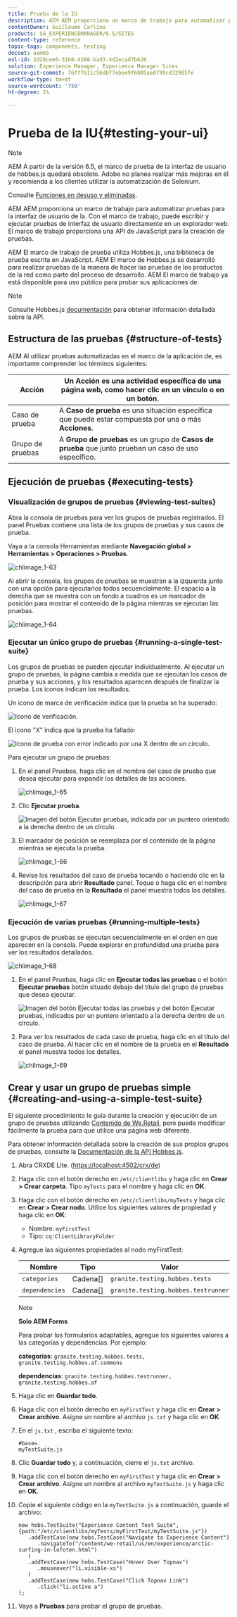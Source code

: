 ```yaml
---
title: Prueba de la IU
description: AEM AEM proporciona un marco de trabajo para automatizar pruebas para la interfaz de usuario de la
contentOwner: Guillaume Carlino
products: SG_EXPERIENCEMANAGER/6.5/SITES
content-type: reference
topic-tags: components, testing
docset: aem65
exl-id: 2d28cee6-31b0-4288-bad3-4d2ecad7b626
solution: Experience Manager, Experience Manager Sites
source-git-commit: 76fffb11c56dbf7ebee9f6805ae0799cd32985fe
workflow-type: tm+mt
source-wordcount: '759'
ht-degree: 1%

---
```


# Prueba de la IU{#testing-your-ui}

>[!NOTE]
>
>AEM A partir de la versión 6.5, el marco de prueba de la interfaz de usuario de hobbes.js quedará obsoleto. Adobe no planea realizar más mejoras en él y recomienda a los clientes utilizar la automatización de Selenium.
>
>Consulte [Funciones en desuso y eliminadas](/help/release-notes/deprecated-removed-features.md).

AEM AEM proporciona un marco de trabajo para automatizar pruebas para la interfaz de usuario de la. Con el marco de trabajo, puede escribir y ejecutar pruebas de interfaz de usuario directamente en un explorador web. El marco de trabajo proporciona una API de JavaScript para la creación de pruebas.

AEM El marco de trabajo de prueba utiliza Hobbes.js, una biblioteca de prueba escrita en JavaScript. AEM El marco de Hobbes.js se desarrolló para realizar pruebas de la manera de hacer las pruebas de los productos de la red como parte del proceso de desarrollo. AEM El marco de trabajo ya está disponible para uso público para probar sus aplicaciones de.

>[!NOTE]
>
>Consulte Hobbes.js [documentación](https://developer.adobe.com/experience-manager/reference-materials/6-5/test-api/index.html) para obtener información detallada sobre la API.

## Estructura de las pruebas {#structure-of-tests}

AEM Al utilizar pruebas automatizadas en el marco de la aplicación de, es importante comprender los términos siguientes:

| Acción | Un **Acción** es una actividad específica de una página web, como hacer clic en un vínculo o en un botón. |
|---|---|
| Caso de prueba | A **Caso de prueba** es una situación específica que puede estar compuesta por una o más **Acciones**. |
| Grupo de pruebas | A **Grupo de pruebas** es un grupo de **Casos de prueba** que junto prueban un caso de uso específico. |

## Ejecución de pruebas {#executing-tests}

### Visualización de grupos de pruebas {#viewing-test-suites}

Abra la consola de pruebas para ver los grupos de pruebas registrados. El panel Pruebas contiene una lista de los grupos de pruebas y sus casos de prueba.

Vaya a la consola Herramientas mediante **Navegación global > Herramientas > Operaciones > Pruebas**.

![chlimage_1-63](assets/chlimage_1-63.png)

Al abrir la consola, los grupos de pruebas se muestran a la izquierda junto con una opción para ejecutarlos todos secuencialmente. El espacio a la derecha que se muestra con un fondo a cuadros es un marcador de posición para mostrar el contenido de la página mientras se ejecutan las pruebas.

![chlimage_1-64](assets/chlimage_1-64.png)

### Ejecutar un único grupo de pruebas {#running-a-single-test-suite}

Los grupos de pruebas se pueden ejecutar individualmente. Al ejecutar un grupo de pruebas, la página cambia a medida que se ejecutan los casos de prueba y sus acciones, y los resultados aparecen después de finalizar la prueba. Los iconos indican los resultados.

Un icono de marca de verificación indica que la prueba se ha superado:

![Icono de verificación.](do-not-localize/chlimage_1-2.png)

El icono &quot;X&quot; indica que la prueba ha fallado:

![Icono de prueba con error indicado por una X dentro de un círculo.](do-not-localize/chlimage_1-3.png)

Para ejecutar un grupo de pruebas:

1. En el panel Pruebas, haga clic en el nombre del caso de prueba que desea ejecutar para expandir los detalles de las acciones.

   ![chlimage_1-65](assets/chlimage_1-65.png)

1. Clic **Ejecutar prueba**.

   ![Imagen del botón Ejecutar pruebas, indicada por un puntero orientado a la derecha dentro de un círculo.](do-not-localize/chlimage_1-4.png)

1. El marcador de posición se reemplaza por el contenido de la página mientras se ejecuta la prueba.

   ![chlimage_1-66](assets/chlimage_1-66.png)

1. Revise los resultados del caso de prueba tocando o haciendo clic en la descripción para abrir **Resultado** panel. Toque o haga clic en el nombre del caso de prueba en la **Resultado** el panel muestra todos los detalles.

   ![chlimage_1-67](assets/chlimage_1-67.png)

### Ejecución de varias pruebas {#running-multiple-tests}

Los grupos de pruebas se ejecutan secuencialmente en el orden en que aparecen en la consola. Puede explorar en profundidad una prueba para ver los resultados detallados.

![chlimage_1-68](assets/chlimage_1-68.png)

1. En el panel Pruebas, haga clic en **Ejecutar todas las pruebas** o el botón **Ejecutar pruebas** botón situado debajo del título del grupo de pruebas que desea ejecutar.

   ![Imagen del botón Ejecutar todas las pruebas y del botón Ejecutar pruebas, indicados por un puntero orientado a la derecha dentro de un círculo.](do-not-localize/chlimage_1-5.png)

1. Para ver los resultados de cada caso de prueba, haga clic en el título del caso de prueba. Al hacer clic en el nombre de la prueba en el **Resultado** el panel muestra todos los detalles.

   ![chlimage_1-69](assets/chlimage_1-69.png)

## Crear y usar un grupo de pruebas simple {#creating-and-using-a-simple-test-suite}

El siguiente procedimiento le guía durante la creación y ejecución de un grupo de pruebas utilizando [Contenido de We.Retail](/help/sites-developing/we-retail.md), pero puede modificar fácilmente la prueba para que utilice una página web diferente.

Para obtener información detallada sobre la creación de sus propios grupos de pruebas, consulte la [Documentación de la API Hobbes.js](https://developer.adobe.com/experience-manager/reference-materials/6-5/test-api/index.html).

1. Abra CRXDE Lite. ([https://localhost:4502/crx/de](https://localhost:4502/crx/de))
1. Haga clic con el botón derecho en `/etc/clientlibs` y haga clic en **Crear > Crear carpeta**. Tipo `myTests` para el nombre y haga clic en **OK**.
1. Haga clic con el botón derecho en `/etc/clientlibs/myTests` y haga clic en **Crear > Crear nodo**. Utilice los siguientes valores de propiedad y haga clic en **OK**:

   * Nombre: `myFirstTest`
   * Tipo: `cq:ClientLibraryFolder`

1. Agregue las siguientes propiedades al nodo myFirstTest:

   | Nombre | Tipo | Valor  |
   |---|---|---|
   | `categories` | Cadena[] | `granite.testing.hobbes.tests` |
   | `dependencies` | Cadena[] | `granite.testing.hobbes.testrunner` |

   >[!NOTE]
   >
   >**Solo AEM Forms**
   >
   >
   >Para probar los formularios adaptables, agregue los siguientes valores a las categorías y dependencias. Por ejemplo:
   >
   >
   >**categorías**: `granite.testing.hobbes.tests, granite.testing.hobbes.af.commons`
   >
   >
   >**dependencias**: `granite.testing.hobbes.testrunner, granite.testing.hobbes.af`

1. Haga clic en **Guardar todo**.
1. Haga clic con el botón derecho en `myFirstTest` y haga clic en **Crear > Crear archivo**. Asigne un nombre al archivo `js.txt` y haga clic en **OK**.
1. En el `js.txt` , escriba el siguiente texto:

   ```
   #base=.
   myTestSuite.js
   ```

1. Clic **Guardar todo** y, a continuación, cierre el `js.txt` archivo.
1. Haga clic con el botón derecho en `myFirstTest` y haga clic en **Crear > Crear archivo**. Asigne un nombre al archivo `myTestSuite.js` y haga clic en **OK**.
1. Copie el siguiente código en la `myTestSuite.js` a continuación, guarde el archivo:

   ```
   new hobs.TestSuite("Experience Content Test Suite", {path:"/etc/clientlibs/myTests/myFirstTest/myTestSuite.js"})
      .addTestCase(new hobs.TestCase("Navigate to Experience Content")
         .navigateTo("/content/we-retail/us/en/experience/arctic-surfing-in-lofoten.html")
      )
      .addTestCase(new hobs.TestCase("Hover Over Topnav")
         .mouseover("li.visible-xs")
      )
      .addTestCase(new hobs.TestCase("Click Topnav Link")
         .click("li.active a")
   );
   ```

1. Vaya a **Pruebas** para probar el grupo de pruebas.
